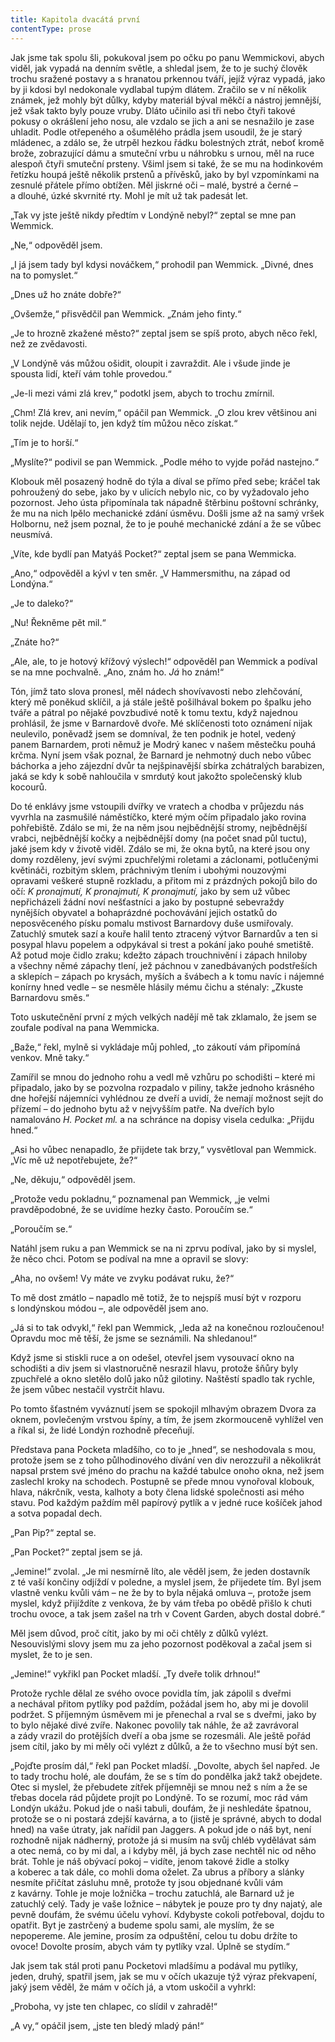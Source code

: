 ```yaml
---
title: Kapitola dvacátá první
contentType: prose
---
```


<section>

Jak jsme tak spolu šli, pokukoval jsem po očku po panu Wemmickovi, abych viděl, jak vypadá na denním světle, a shledal jsem, že to je suchý člověk trochu sražené postavy a s hranatou prkennou tváří, jejíž výraz vypadá, jako by ji kdosi byl nedokonale vydlabal tupým dlátem. Zračilo se v ní několik známek, jež mohly být důlky, kdyby materiál býval měkčí a nástroj jemnější, jež však takto byly pouze vruby. Dláto učinilo asi tři nebo čtyři takové pokusy o okrášlení jeho nosu, ale vzdalo se jich a ani se nesnažilo je zase uhladit. Podle otřepeného a ošumělého prádla jsem usoudil, že je starý mládenec, a zdálo se, že utrpěl hezkou řádku bolestných ztrát, neboť kromě brože, zobrazující dámu a smuteční vrbu u náhrobku s urnou, měl na ruce alespoň čtyři smuteční prsteny. Všiml jsem si také, že se mu na hodinkovém řetízku houpá ještě několik prstenů a přívěsků, jako by byl vzpomínkami na zesnulé přátele přímo obtížen. Měl jiskrné oči – malé, bystré a černé – a dlouhé, úzké skvrnité rty. Mohl je mít už tak padesát let.

„Tak vy jste ještě nikdy předtím v Londýně nebyl?“ zeptal se mne pan Wemmick.

„Ne,“ odpověděl jsem.

„I já jsem tady byl kdysi nováčkem,“ prohodil pan Wemmick. „Divné, dnes na to pomyslet.“

„Dnes už ho znáte dobře?“

„Ovšemže,“ přisvědčil pan Wemmick. „Znám jeho finty.“

„Je to hrozně zkažené město?“ zeptal jsem se spíš proto, abych něco řekl, než ze zvědavosti.

„V Londýně vás můžou ošidit, oloupit i zavraždit. Ale i všude jinde je spousta lidí, kteří vám tohle provedou.“

„Je-li mezi vámi zlá krev,“ podotkl jsem, abych to trochu zmírnil.

„Chm! Zlá krev, ani nevím,“ opáčil pan Wemmick. „O zlou krev většinou ani tolik nejde. Udělají to, jen když tím můžou něco získat.“

„Tím je to horší.“

„Myslíte?“ podivil se pan Wemmick. „Podle mého to vyjde pořád nastejno.“

Klobouk měl posazený hodně do týla a díval se přímo před sebe; kráčel tak pohroužený do sebe, jako by v ulicích nebylo nic, co by vyžadovalo jeho pozornost. Jeho ústa připomínala tak nápadně štěrbinu poštovní schránky, že mu na nich lpělo mechanické zdání úsměvu. Došli jsme až na samý vršek Holbornu, než jsem poznal, že to je pouhé mechanické zdání a že se vůbec neusmívá.

„Víte, kde bydlí pan Matyáš Pocket?“ zeptal jsem se pana Wem­micka.

„Ano,“ odpověděl a kývl v ten směr. „V Hammersmithu, na západ od Londýna.“

„Je to daleko?“

„Nu! Řekněme pět mil.“

„Znáte ho?“

„Ale, ale, to je hotový křížový výslech!“ odpověděl pan Wemmick a podíval se na mne pochvalně. „Ano, znám ho. _Já_ ho znám!“

Tón, jímž tato slova pronesl, měl nádech shovívavosti nebo zlehčování, který mě poněkud sklíčil, a já stále ještě pošilhával bokem po špalku jeho tváře a pátral po nějaké povzbudivé notě k tomu textu, když najednou prohlásil, že jsme v Barnardově dvoře. Mé sklíčenosti toto oznámení nijak neulevilo, poněvadž jsem se domníval, že ten podnik je hotel, vedený panem Barnardem, proti němuž je Modrý kanec v našem městečku pouhá krčma. Nyní jsem však poznal, že Barnard je nehmotný duch nebo vůbec báchorka a jeho zájezdní dvůr ta nejšpinavější sbírka zchátralých barabizen, jaká se kdy k sobě nahloučila v smrdutý kout jakožto společenský klub kocourů.

Do té enklávy jsme vstoupili dvířky ve vratech a chodba v průjezdu nás vyvrhla na zasmušilé náměstíčko, které mým očím připadalo jako rovina pohřebiště. Zdálo se mi, že na něm jsou nejbědnější stromy, nejbědnější vrabci, nejbědnější kočky a nejbědnější domy (na počet snad půl tuctu), jaké jsem kdy v životě viděl. Zdálo se mi, že okna bytů, na které jsou ony domy rozděleny, jeví svými zpuchřelými roletami a záclonami, potlučenými květináči, rozbitým sklem, práchnivým tlením i ubohými nouzovými opravami veškeré stupně rozkladu, a přitom mi z prázdných pokojů bilo do očí: _K pronajmutí, K pronajmutí, K pronajmutí,_ jako by sem už vůbec nepřicházeli žádní noví nešťastníci a jako by postupné sebevraždy nynějších obyvatel a bohaprázdné pochovávání jejich ostatků do neposvěceného písku pomalu mstivost Barnardovy duše usmiřovaly. Zatuchlý smutek sazí a kouře halil tento ztracený výtvor Barnardův a ten si posypal hlavu popelem a odpykával si trest a pokání jako pouhé smetiště. Až potud moje čidlo zraku; kdežto zápach trouchnivění i zápach hniloby a všechny němé zápachy tlení, jež páchnou v zanedbávaných podstřeších a sklepích – zápach po krysách, myších a švábech a k tomu navíc i nájemné konírny hned vedle – se nesměle hlásily mému čichu a sténaly: „Zkuste Barnardovu směs.“

Toto uskutečnění první z mých velkých nadějí mě tak zklamalo, že jsem se zoufale podíval na pana Wemmicka.

„Baže,“ řekl, mylně si vykládaje můj pohled, „to zákoutí vám připomíná venkov. Mně taky.“

Zamířil se mnou do jednoho rohu a vedl mě vzhůru po schodišti – které mi připadalo, jako by se pozvolna rozpadalo v piliny, takže jednoho krásného dne hořejší nájemníci vyhlédnou ze dveří a uvidí, že nemají možnost sejít do přízemí – do jednoho bytu až v nejvyšším patře. Na dveřích bylo namalováno _H. Pocket ml._ a na schránce na dopisy visela cedulka: „Přijdu hned.“

„Asi ho vůbec nenapadlo, že přijdete tak brzy,“ vysvětloval pan Wemmick. „Víc mě už nepotřebujete, že?“

„Ne, děkuju,“ odpověděl jsem.

„Protože vedu pokladnu,“ poznamenal pan Wemmick, „je velmi pravděpodobné, že se uvidíme hezky často. Poroučím se.“

„Poroučím se.“

Natáhl jsem ruku a pan Wemmick se na ni zprvu podíval, jako by si myslel, že něco chci. Potom se podíval na mne a opravil se slovy:

„Aha, no ovšem! Vy máte ve zvyku podávat ruku, že?“

To mě dost zmátlo – napadlo mě totiž, že to nejspíš musí být v rozporu s londýnskou módou –, ale odpověděl jsem ano.

„Já si to tak odvykl,“ řekl pan Wemmick, „leda až na konečnou rozloučenou! Opravdu moc mě těší, že jsme se seznámili. Na shledanou!“

Když jsme si stiskli ruce a on odešel, otevřel jsem vysouvací okno na schodišti a div jsem si vlastnoručně nesrazil hlavu, protože šňůry byly zpuchřelé a okno sletělo dolů jako nůž gilotiny. Naštěstí spadlo tak rychle, že jsem vůbec nestačil vystrčit hlavu.

Po tomto šťastném vyváznutí jsem se spokojil mlhavým obrazem Dvora za oknem, povlečeným vrstvou špíny, a tím, že jsem zkormouceně vyhlížel ven a říkal si, že lidé Londýn rozhodně přeceňují.

Představa pana Pocketa mladšího, co to je „hned“, se neshodovala s mou, protože jsem se z toho půlhodinového dívání ven div nerozzuřil a několikrát napsal prstem své jméno do prachu na každé tabulce onoho okna, než jsem zaslechl kroky na schodech. Postupně se přede mnou vynořoval klobouk, hlava, nákrčník, vesta, kalhoty a boty člena lidské společnosti asi mého stavu. Pod každým paždím měl papírový pytlík a v jedné ruce košíček jahod a sotva popadal dech.

„Pan Pip?“ zeptal se.

„Pan Pocket?“ zeptal jsem se já.

„Jemine!“ zvolal. „Je mi nesmírně líto, ale věděl jsem, že jeden dostavník z té vaší končiny odjíždí v poledne, a myslel jsem, že přijedete tím. Byl jsem vlastně venku kvůli vám – ne že by to byla nějaká omluva –, protože jsem myslel, když přijíždíte z venkova, že by vám třeba po obědě přišlo k chuti trochu ovoce, a tak jsem zašel na trh v Covent Garden, abych dostal dobré.“

Měl jsem důvod, proč cítit, jako by mi oči chtěly z důlků vylézt. Nesouvislými slovy jsem mu za jeho pozornost poděkoval a začal jsem si myslet, že to je sen.

„Jemine!“ vykřikl pan Pocket mladší. „Ty dveře tolik drhnou!“

Protože rychle dělal ze svého ovoce povidla tím, jak zápolil s dveřmi a nechával přitom pytlíky pod paždím, požádal jsem ho, aby mi je dovolil podržet. S příjemným úsměvem mi je přenechal a rval se s dveřmi, jako by to bylo nějaké divé zvíře. Nakonec povolily tak náhle, že až zavrávoral a zády vrazil do protějších dveří a oba jsme se rozesmáli. Ale ještě pořád jsem cítil, jako by mi měly oči vylézt z důlků, a že to všechno musí být sen.

„Pojďte prosím dál,“ řekl pan Pocket mladší. „Dovolte, abych šel napřed. Je to tady trochu holé, ale doufám, že se s tím do pondělka jakž takž obejdete. Otec si myslel, že přebudete zítřek příjemněji se mnou než s ním a že se třebas docela rád půjdete projít po Londýně. To se rozumí, moc rád vám Londýn ukážu. Pokud jde o naši tabuli, doufám, že ji neshledáte špatnou, protože se o ni postará zdejší kavárna, a to (jistě je správné, abych to dodal hned) na vaše útraty, jak nařídil pan Jaggers. A pokud jde o náš byt, není rozhodně nijak nádherný, protože já si musím na svůj chléb vydělávat sám a otec nemá, co by mi dal, a i kdyby měl, já bych zase nechtěl nic od něho brát. Tohle je náš obývací pokoj – vidíte, jenom takové židle a stolky a koberec a tak dále, co mohli doma oželet. Za ubrus a příbory a slánky nesmíte přičítat zásluhu mně, protože ty jsou objednané kvůli vám z kavárny. Tohle je moje ložnička – trochu zatuchlá, ale Barnard už je zatuchlý celý. Tady je vaše ložnice – nábytek je pouze pro ty dny najatý, ale pevně doufám, že svému účelu vyhoví. Kdybyste cokoli potřeboval, dojdu to opatřit. Byt je zastrčený a budeme spolu sami, ale myslím, že se nepopereme. Ale jemine, prosím za odpuštění, celou tu dobu držíte to ovoce! Dovolte prosím, abych vám ty pytlíky vzal. Úplně se stydím.“

Jak jsem tak stál proti panu Pocketovi mladšímu a podával mu pytlíky, jeden, druhý, spatřil jsem, jak se mu v očích ukazuje týž výraz překvapení, jaký jsem věděl, že mám v očích já, a vtom uskočil a vyhrkl:

„Proboha, vy jste ten chlapec, co slídil v zahradě!“

„A vy,“ opáčil jsem, „jste ten bledý mladý pán!“

</section>
